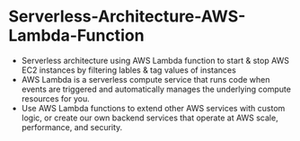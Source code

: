 # Serverless-Architecture-AWS-Lambda-Function
* Serverless architecture using AWS Lambda function to start &amp; stop AWS EC2 instances by filtering lables &amp; tag values of instances
* AWS Lambda is a serverless compute service that runs code when events are triggered and automatically manages the underlying compute resources for you.
* Use AWS Lambda functions to extend other AWS services with custom logic, or create our own backend services that operate at AWS scale, performance, and security.
  
